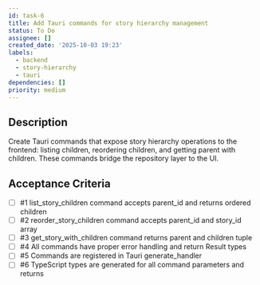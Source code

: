 ```yaml
---
id: task-6
title: Add Tauri commands for story hierarchy management
status: To Do
assignee: []
created_date: '2025-10-03 19:23'
labels:
  - backend
  - story-hierarchy
  - tauri
dependencies: []
priority: medium
---
```


## Description

<!-- SECTION:DESCRIPTION:BEGIN -->
Create Tauri commands that expose story hierarchy operations to the frontend: listing children, reordering children, and getting parent with children. These commands bridge the repository layer to the UI.
<!-- SECTION:DESCRIPTION:END -->

## Acceptance Criteria
<!-- AC:BEGIN -->
- [ ] #1 list_story_children command accepts parent_id and returns ordered children
- [ ] #2 reorder_story_children command accepts parent_id and story_id array
- [ ] #3 get_story_with_children command returns parent and children tuple
- [ ] #4 All commands have proper error handling and return Result types
- [ ] #5 Commands are registered in Tauri generate_handler
- [ ] #6 TypeScript types are generated for all command parameters and returns
<!-- AC:END -->
